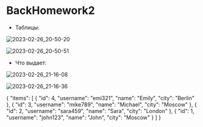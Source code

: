 # BackHomework2

- Таблицы:

![2023-02-26_20-50-20](https://user-images.githubusercontent.com/81166835/221428901-bb260e96-4e5a-4147-9d96-a242b2fb6b20.png)

![2023-02-26_20-50-51](https://user-images.githubusercontent.com/81166835/221428918-291e18f0-b4ec-4a6f-bfe7-4dde9d4b66fc.png)

- Что выдает:

![2023-02-26_21-16-08](https://user-images.githubusercontent.com/81166835/221428924-6122344c-fe88-4006-a9a5-384eb08d1b22.png)

![2023-02-26_21-16-36](https://user-images.githubusercontent.com/81166835/221428939-42ed2ce5-177a-42e2-9b17-4f922c9b1ae8.png)

{
    "items": [
        {
            "id": 4,
            "username": "emi321",
            "name": "Emily",
            "city": "Berlin"
        },
        {
            "id": 3,
            "username": "mike789",
            "name": "Michael",
            "city": "Moscow"
        },
        {
            "id": 2,
            "username": "sara459",
            "name": "Sara",
            "city": "London"
        },
        {
            "id": 1,
            "username": "john123",
            "name": "John",
            "city": "Moscow"
        }
    ]
}
